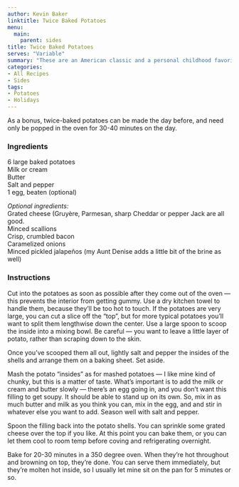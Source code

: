 ```yaml
---
author: Kevin Baker
linktitle: Twice Baked Potatoes
menu:
  main:
    parent: sides
title: Twice Baked Potatoes
serves: "Variable"
summary: "These are an American classic and a personal childhood favorite.  The basic twice-baked potato is just a baked potato hollowed out, and then stuffed with mashed potatoes made from its own innards prepared in the usual way (butter, milk or cream, salt and pepper) and baked until the top is brown and crusty. This version is an easy and delicious. But from this simple beginning, one can arrive at a nearly infinite number of rich and delicious variations, suitable for the most festive occasions. The simplest embellishment is handful of grated cheese. From there, consider scallions…crisp crumbled bacon…minced pickled jalapeños.  You get the idea."
categories:
- All Recipes
- Sides
tags:
- Potatoes
- Holidays
---
```

As a bonus, twice-baked potatoes can be made the day before, and need only be popped in the oven for 30-40 minutes on the day.
### Ingredients

<div class="ingredient-list">

6 large baked potatoes  
Milk or cream  
Butter  
Salt and pepper  
1 egg, beaten (optional)  

*Optional ingredients:*  
Grated cheese (Gruyère, Parmesan, sharp Cheddar or pepper Jack are all good.  
Minced scallions  
Crisp, crumbled bacon  
Caramelized onions  
Minced pickled jalapeños (my Aunt Denise adds a little bit of the brine as well)  

</div>

### Instructions
Cut into the potatoes as soon as possible after they come out of the oven — this prevents the interior from getting gummy. Use a dry kitchen towel to handle them, because they’ll be too hot to touch. If the potatoes are very large, you can cut a slice off the “top”, but for more typical potatoes you’ll want to split them lengthwise down the center. Use a large spoon to scoop the inside into a mixing bowl. Be careful — you want to leave a little layer of potato, rather than scraping down to the skin.

Once you’ve scooped them all out, lightly salt and pepper the insides of the shells and arrange them on a baking sheet. Set aside.

Mash the potato “insides” as for mashed potatoes — I like mine kind of chunky, but this is a matter of taste. What’s important is to add the milk or cream and butter slowly — there’s an egg going in, and you don’t want this filling to get soupy. It should be able to stand up on its own. So, mix in as much butter and milk as you think you can, mix in the egg, and and stir in whatever else you want to add. Season well with salt and pepper.

Spoon the filling back into the potato shells. You can sprinkle some grated cheese over the top if you like.  At this point you can bake them, or you can let them cool to room temp before coving and refrigerating overnight.

Bake for 20-30 minutes in a 350 degree oven. When they’re hot throughout and browning on top, they’re done. You can serve them immediately, but they’re molten hot inside, so I usually let mine sit on the pan for 5 minutes or so.